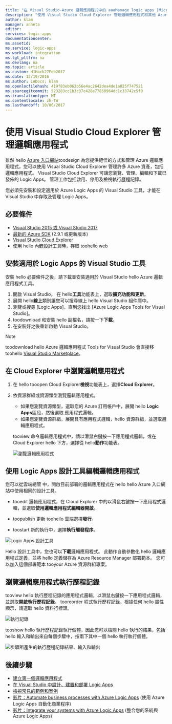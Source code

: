 ```yaml
---
title: "在 Visual Studio-Azure 邏輯應用程式中的 aaaManage logic apps |Microsoft 文件"
description: "使用 Visual Studio Cloud Explorer 管理邏輯應用程式和其他 Azure 資產"
author: klam
manager: anneta
editor: 
services: logic-apps
documentationcenter: 
ms.assetid: 
ms.service: logic-apps
ms.workload: integration
ms.tgt_pltfrm: na
ms.devlang: na
ms.topic: article
ms.custom: H1Hack27Feb2017
ms.date: 12/19/2016
ms.author: LADocs; klam
ms.openlocfilehash: 419f83eb062b56e4ac2642dea4de1a025f747521
ms.sourcegitcommit: 523283cc1b3c37c428e77850964dc1c33742c5f0
ms.translationtype: MT
ms.contentlocale: zh-TW
ms.lasthandoff: 10/06/2017
---
```

# <a name="manage-your-logic-apps-with-visual-studio-cloud-explorer"></a>使用 Visual Studio Cloud Explorer 管理邏輯應用程式

雖然 hello [Azure 入口網站](https://portal.azure.com/)toodesign 為您提供絕佳的方式和管理 Azure 邏輯應用程式，您可以使用 Visual Studio Cloud Explorer 管理許多 Azure 資產，包括邏輯應用程式。 Visual Studio Cloud Explorer 可讓您瀏覽、管理、編輯和下載已發佈的 Logic Apps。 管理工作包括啟用、停用及檢視執行歷程記錄。 

您必須先安裝和設定適用於 Azure Logic Apps 的 Visual Studio 工具，才能在 Visual Studio 中存取及管理 Logic Apps。 

## <a name="prerequisites"></a>必要條件

* [Visual Studio 2015 或 Visual Studio 2017](https://www.visualstudio.com/downloads/download-visual-studio-vs.aspx)
* [最新的 Azure SDK](https://azure.microsoft.com/downloads/) (2.9.1 或更新版本)
* [Visual Studio Cloud Explorer](https://marketplace.visualstudio.com/items?itemName=MicrosoftCloudExplorer.CloudExplorerforVisualStudio2015)
* 使用 hello 內嵌設計工具時，存取 toohello web

## <a name="install-visual-studio-tools-for-logic-apps"></a>安裝適用於 Logic Apps 的 Visual Studio 工具

安裝 hello 必要條件之後，請下載並安裝適用於 Visual Studio hello Azure 邏輯應用程式工具。

1. 開啟 Visual Studio。 在 hello**工具**功能表上，選取**擴充功能和更新**。
2. 展開 hello**線上**類別讓您可以搜尋線上 hello Visual Studio 組件庫中。
3. 瀏覽或搜尋 [Logic Apps]，直到您找出 [Azure Logic Apps Tools for Visual Studio]。
4. toodownload 和安裝 hello 副檔名，請按一下**下載**。
5. 在安裝好之後重新啟動 Visual Studio。

> [!NOTE]
> toodownload hello Azure 邏輯應用程式 Tools for Visual Studio 會直接移 toohello [Visual Studio Marketplace](https://visualstudiogallery.msdn.microsoft.com/e25ad307-46cf-412e-8ba5-5b555d53d2d9)。

## <a name="browse-for-logic-apps-in-cloud-explorer"></a>在 Cloud Explorer 中瀏覽邏輯應用程式

1.  在 hello tooopen Cloud Explorer**檢視**功能表上，選擇**Cloud Explorer**。
2.  依資源群組或資源類型瀏覽邏輯應用程式。 

    * 如果您瀏覽資源類型，選取您的 Azure 訂用帳戶中，展開 hello **Logic Apps**區段，然後選取 應用程式邏輯。 
    * 如果您瀏覽資源群組，展開具有應用程式邏輯，hello 資源群組，並選取邏輯應用程式。

    tooview 命令邏輯應用程式中，請以滑鼠右鍵按一下應用程式邏輯，或在 Cloud Explorer hello 下方，選擇從 hello**動作**功能表。

    ![瀏覽邏輯應用程式](./media/logic-apps-manage-from-vs/browse.png)

## <a name="edit-your-logic-app-with-logic-apps-designer"></a>使用 Logic Apps 設計工具編輯邏輯應用程式

您可以從雲端總管 中，開啟目前部署的邏輯應用程式在 hello hello Azure 入口網站中使用相同的設計工具。 

* tooedit 邏輯應用程式，在 Cloud Explorer 中的以滑鼠右鍵按一下應用程式邏輯，並選取**使用邏輯應用程式編輯器開啟**。 

* toopublish 更新 toohello 雲端選擇**發行**。 

* toostart 新的執行中，選擇**執行觸發程序**。

![Logic Apps 設計工具](./media/logic-apps-manage-from-vs/designer.png)

Hello 設計工具中，您也可以**下載**邏輯應用程式。 此動作自動參數化 hello 邏輯應用程式定義，並將 hello 定義儲存為 Azure Resource Manager 部署範本。 您可以加入這個部署範本 tooyour Azure 資源群組專案。

## <a name="browse-your-logic-app-run-history"></a>瀏覽邏輯應用程式執行歷程記錄

tooview hello 執行歷程記錄的應用程式邏輯，以滑鼠右鍵按一下應用程式邏輯，並選取**開啟執行歷程記錄**。 tooreorder 程式執行歷程記錄，根據任何 hello 屬性顯示，請選取 hello 資料行標頭。

![執行記錄](media/logic-apps-manage-from-vs/runs.png)

tooshow hello 執行歷程記錄執行個體，因此您可以檢閱 hello 執行的結果，包括 hello 輸入和輸出來自每個步驟中，按兩下其中一個 hello 執行執行個體。

![步驟所產生的執行歷程記錄結果、輸入和輸出](./media/logic-apps-manage-from-vs/history.png)

## <a name="next-steps"></a>後續步驟

* [建立第一個邏輯應用程式](logic-apps-create-a-logic-app.md)
* [在 Visual Studio 中設計、建置和部署 Logic Apps](logic-apps-deploy-from-vs.md)
* [檢視常見的範例和案例](logic-apps-examples-and-scenarios.md)
* [影片：Automate business processes with Azure Logic Apps](http://channel9.msdn.com/Events/Build/2016/T694) (使用 Azure Logic Apps 自動化商業程序)
* [影片：Integrate your systems with Azure Logic Apps](http://channel9.msdn.com/Events/Build/2016/P462) (整合您的系統與 Azure Logic Apps)
